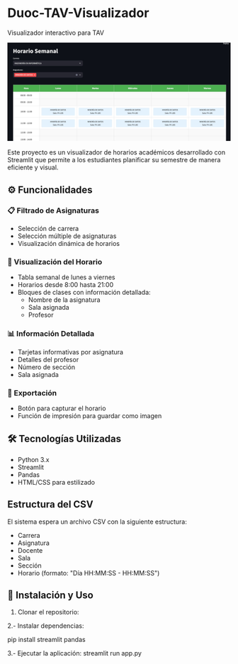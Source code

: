 # Duoc-TAV-Visualizador
Visualizador interactivo para TAV

![Visualizador TAV](inicio.jpg)

Este proyecto es un visualizador de horarios académicos desarrollado con Streamlit que permite a los estudiantes planificar su semestre de manera eficiente y visual.

## ⚙️ Funcionalidades

### 📋 Filtrado de Asignaturas
- Selección de carrera
- Selección múltiple de asignaturas
- Visualización dinámica de horarios

### 📅 Visualización del Horario
- Tabla semanal de lunes a viernes
- Horarios desde 8:00 hasta 21:00
- Bloques de clases con información detallada:
  - Nombre de la asignatura
  - Sala asignada
  - Profesor

### 📊 Información Detallada
- Tarjetas informativas por asignatura
- Detalles del profesor
- Número de sección
- Sala asignada

### 💾 Exportación
- Botón para capturar el horario
- Función de impresión para guardar como imagen

## 🛠️ Tecnologías Utilizadas
- Python 3.x
- Streamlit
- Pandas
- HTML/CSS para estilizado

## Estructura del CSV
El sistema espera un archivo CSV con la siguiente estructura:
- Carrera
- Asignatura
- Docente
- Sala
- Sección
- Horario (formato: "Día HH:MM:SS - HH:MM:SS")

## 🚀 Instalación y Uso

1. Clonar el repositorio:

2.- Instalar dependencias:

pip install streamlit pandas

3.- Ejecutar la aplicación:
streamlit run app.py